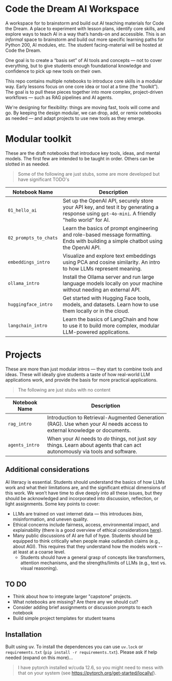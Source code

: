 # Code the Dream AI Workspace
A workspace for to brainstorm and build out AI teaching materials for Code the Dream. A place to experiment with lesson plans, identify core skills, and explore ways to teach AI in a way that’s hands-on and accessible. This is an *informal* space to brainstorm and build out more specific learning paths for Python 200, AI modules, etc. The student facing-material will be hosted at Code the Dream. 

One goal is to create a “basis set” of AI tools and concepts — not to cover everything, but to give students enough foundational knowledge and confidence to pick up new tools on their own.

This repo contains multiple notebooks to introduce core skills in a modular way. Early lessons focus on one core idea or tool at a time (the “toolkit”). The goal is to pull these pieces together into more complex, project-driven workflows — such as RAG pipelines and AI agents.

We're designing for flexibility: things are moving fast, tools will come and go. By keeping the design modular, we can drop, add, or remix notebooks as needed — and adapt projects to use new tools as they emerge.

# Modular toolkit
These are the draft notebooks that introduce key tools, ideas, and mental models. The first few are intended to be taught in order. Others can be slotted in as needed. 

> Some of the following are just stubs, some are more developed but have significant TODO's

| Notebook Name         | Description |
|-----------------------|-------------|
| `01_hello_ai`         | Set up the OpenAI API, securely store your API key, and test it by generating a response using `gpt-4o-mini`. A friendly "hello world" for AI. |
| `02_prompts_to_chats` | Learn the basics of prompt engineering and role-based message formatting. Ends with building a simple chatbot using the OpenAI API. |
| `embeddings_intro`    | Visualize and explore text embeddings using PCA and cosine similarity. An intro to how LLMs represent meaning. |
| `ollama_intro`        | Install the Ollama server and run large language models locally on your machine without needing an external API. |
| `huggingface_intro`   | Get started with Hugging Face tools, models, and datasets. Learn how to use them locally or in the cloud. |
| `langchain_intro`     | Learn the basics of LangChain and how to use it to build more complex, modular LLM-powered applications. |

# Projects
These are more than just modular intros — they start to combine tools and ideas. These will ideally give students a taste of how real-world LLM applications work, and provide the basis for more practical applications.

> The following are just stubs with no content

| Notebook Name         | Description |
|-----------------------|-------------|
| `rag_intro`           | Introduction to Retrieval-Augmented Generation (RAG). Use when your AI needs access to external knowledge or documents. |
| `agents_intro`        | When your AI needs to *do* things, not just *say* things. Learn about agents that can act autonomously via tools and software. |

## Additional considerations
AI literacy is essential. Students should understand the basics of how LLMs work and what their limitations are, and the significant ethical dimensions of this work. We won’t have time to dive deeply into all these issues, but they should be acknowledged and incorporated into discussion, reflection, or light assignments. Some key points to cover: 

- LLMs are trained on vast internet data — this introduces *bias*, misinformation, and uneven quality.
- Ethical concerns include fairness, access, environmental impact, and explainability (there is a good overview of ethical considerations [here](https://libguides.amherst.edu/c.php?g=1350530&p=9969379)). 
- Many public discussions of AI are full of hype. Students should be equipped to think critically when people make outlandish claims (e.g., about AGI). This requires that they understand how the models work -- at least at a coarse level. 
  - Students should have a general grasp of concepts like transformers, attention mechanisms, and the strengths/limits of LLMs (e.g., text vs. visual reasoning).


## TO DO
- Think about how to integrate larger "capstone" projects.
- What notebooks are missing? Are there any we should cut? 
- Consider adding brief assignments or discussion prompts to each notebook
- Build simple project templates for student teams

## Installation
Built using uv. To install the dependences you can use `uv.lock` or `requirements.txt` (`pip install -r requirements.txt`). Please ask if help needed (expand on this more)...

> I have pytorch installed w/cuda 12.6, so you might need to mess with that on your system (see https://pytorch.org/get-started/locally/).
